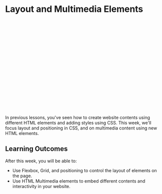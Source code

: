 # Layout and Multimedia Elements

<div style="position: relative; padding-bottom: 56.25%; height: 0; margin: 20px 0px;"><iframe src="" title="YouTube video player" frameborder="0"  allowfullscreen style="position: absolute; top: 0; left: 0; width: 100%; height: 100%; background: url(bonus/multimedia-layout/multimedia/multimedia-4.png); background-size: cover;"></iframe></div>

In previous lessons, you've seen how to create website contents using different HTML elements and adding styles using CSS. This week, we'll focus layout and positioning in CSS, and on multimedia content using new HTML elements.

## Learning Outcomes

After this week, you will be able to:

- Use Flexbox, Grid, and positioning to control the layout of elements on the page.
- Use HTML Multimedia elements to embed different contents and interactivity in your website.

<!--
## Welcome Video

TODO: Welcome video -->
